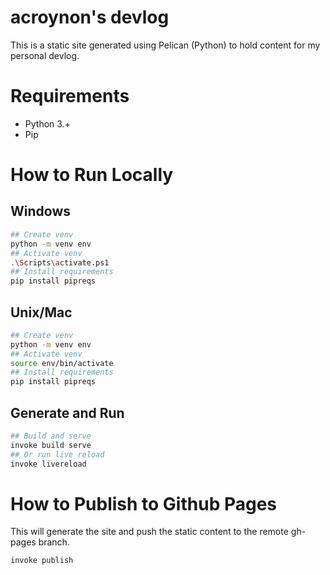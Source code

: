 # acroynon's devlog

This is a static site generated using Pelican (Python) to hold content for my personal devlog.

# Requirements

- Python 3.+
- Pip

# How to Run Locally

## Windows 
```bash
## Create venv
python -m venv env
## Activate venv
.\Scripts\activate.ps1
## Install requirements
pip install pipreqs
```

## Unix/Mac
```bash
## Create venv
python -m venv env
## Activate venv
source env/bin/activate
## Install requirements
pip install pipreqs
```

## Generate and Run
```bash
## Build and serve
invoke build serve
## Or run live reload
invoke livereload
```

# How to Publish to Github Pages

This will generate the site and push the static content to the remote gh-pages branch.

```bash
invoke publish
```
